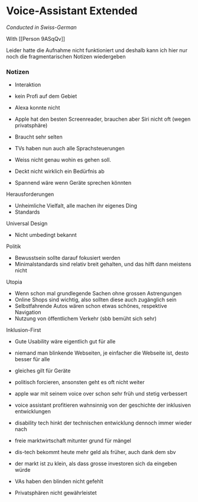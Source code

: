 # Voice-Assistant Extended
*Conducted in Swiss-German*

With [[Person 9ASqQv]]

Leider hatte die Aufnahme nicht funktioniert und deshalb kann ich hier nur noch die fragmentarischen Notizen wiedergeben

### Notizen
- Interaktion
- kein Profi auf dem Gebiet
- Alexa konnte nicht 

- Apple hat den besten Screenreader, brauchen aber Siri nicht oft (wegen privatsphäre)
- Braucht sehr selten
- TVs haben nun auch alle Sprachsteuerungen
- Weiss nicht genau wohin es gehen soll.
- Deckt nicht wirklich ein Bedürfnis ab
- Spannend wäre wenn Geräte sprechen könnten

Herausforderungen
- Unheimliche Vielfalt, alle machen ihr eigenes Ding
- Standards

Universal Design
- Nicht umbedingt bekannt

Politik
- Bewusstsein sollte darauf fokusiert werden
- Minimalstandards sind relativ breit gehalten, und das hilft dann meistens nicht

Utopia
- Wenn schon mal grundlegende Sachen ohne grossen Astrengungen 
- Online Shops sind wichtig, also sollten diese auch zugänglich sein
- Selbstfahrende Autos wären schon etwas schönes, respektive Navigation
- Nutzung von öffentlichem Verkehr (sbb bemüht sich sehr)

Inklusion-First
- Gute Usability wäre eigentlich gut für alle
- niemand man blinkende Webseiten, je einfacher die Webseite ist, desto besser für alle
- gleiches gilt für Geräte

- politisch forcieren, ansonsten geht es oft nicht weiter
- apple war mit seinem voice over schon sehr früh und stetig verbessert

- voice assistant profitieren wahnsinnig von der geschichte der inklusiven entwicklungen
- disability tech hinkt der technischen entwicklung dennoch immer wieder nach

- freie marktwirtschaft mitunter grund für mängel
- dis-tech bekommt heute mehr geld als früher, auch dank dem sbv
- der markt ist zu klein, als dass grosse investoren sich da eingeben würde

- VAs haben den blinden nicht gefehlt
- Privatsphären nicht gewährleistet